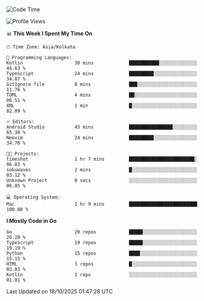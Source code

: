 <!--START_SECTION:waka-->
![Code Time](http://img.shields.io/badge/Code%20Time-101%20hrs%2050%20mins-blue)

![Profile Views](http://img.shields.io/badge/Profile%20Views-2-blue)

📊 **This Week I Spent My Time On** 

```text
🕑︎ Time Zone: Asia/Kolkata

💬 Programming Languages: 
Kotlin                   30 mins             ███████████░░░░░░░░░░░░░░   44.63 % 
TypeScript               24 mins             █████████░░░░░░░░░░░░░░░░   34.87 % 
GitIgnore file           8 mins              ███░░░░░░░░░░░░░░░░░░░░░░   11.76 % 
TOML                     4 mins              ██░░░░░░░░░░░░░░░░░░░░░░░   06.51 % 
XML                      1 min               █░░░░░░░░░░░░░░░░░░░░░░░░   02.09 % 

🔥 Editors: 
Android Studio           45 mins             ████████████████░░░░░░░░░   65.30 % 
Neovim                   24 mins             █████████░░░░░░░░░░░░░░░░   34.70 % 

🐱‍💻 Projects: 
timeshot                 1 hr 7 mins         ████████████████████████░   96.83 % 
sokuwaves                2 mins              █░░░░░░░░░░░░░░░░░░░░░░░░   03.12 % 
Unknown Project          0 secs              ░░░░░░░░░░░░░░░░░░░░░░░░░   00.05 % 

💻 Operating System: 
Mac                      1 hr 9 mins         █████████████████████████   100.00 % 
```

**I Mostly Code in Go** 

```text
Go                       20 repos            █████░░░░░░░░░░░░░░░░░░░░   20.20 % 
TypeScript               19 repos            █████░░░░░░░░░░░░░░░░░░░░   19.19 % 
Python                   15 repos            ████░░░░░░░░░░░░░░░░░░░░░   15.15 % 
HTML                     3 repos             █░░░░░░░░░░░░░░░░░░░░░░░░   03.03 % 
Kotlin                   1 repo              ░░░░░░░░░░░░░░░░░░░░░░░░░   01.01 % 
```




 Last Updated on 18/10/2025 01:47:28 UTC
<!--END_SECTION:waka-->

